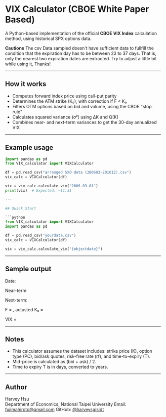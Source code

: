 # VIX Calculator (CBOE White Paper Based)

A Python-based implementation of the official **CBOE VIX Index** calculation method, using historical SPX options data.

**Cautions**
The csv Data sampled doesn't have sufficient data to fullfill the condition that the expiration day has to be between 23 to 37 days. That is, only the nearest two expiration dates are extracted. Try to adjust a little bit while using it, Thanks! 

---

## How it works

- Computes forward index price using call-put parity
- Determines the ATM strike (K₀), with correction if F < K₀
- Filters OTM options based on bid and volume, using the CBOE "stop rule"
- Calculates squared variance (σ²) using ΔK and Q(K)
- Combines near- and next-term variances to get the 30-day annualized VIX

---

## Example usage

```python
import pandas as pd
from VIX_calculator import VIXCalculator

df = pd.read_csv("arranged SXO data (200603-201012).csv")
vix_calc = VIXCalculator(df)

vix = vix_calc.calculate_vix("2006-03-01")
print(vix)  # Expected: ~11.31

---

## Quick Start

```python
from VIX_calculator import VIXCalculator
import pandas as pd

df = pd.read_csv("yourdata.csv")
vix_calc = VIXCalculator(df)

vix = vix_calc.calculate_vix("{objectdate}")
```
---

## Sample output

Date: 

Near-term: 

Next-term: 

F = , adjusted K₀ = 

VIX = 

---

## Notes
- This calculator assumes the dataset includes: strike price (K), option type (PC), bid/ask quotes, risk-free rate (rf), and time-to-expiry (T).
- Mid-price is calculated as (bid + ask) / 2.
- Time to expiry T is in days, converted to years.

---

## Author

Harvey Hsu  
Department of Economics, National Taipei University
Email: fujimahiroto@gmail.com
GitHub: [@harveysgisidt](https://github.com/harveysgisidt)

